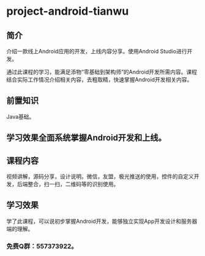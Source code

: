 # project-android-tianwu

## 简介
介绍一款线上Android应用的开发，上线内容分享。使用Android Studio进行开发。

通过此课程的学习，能满足添物“零基础到架构师”的Android开发所需内容。课程结合实际工作情况介绍相关内容，去粗取精，快速掌握Android开发相关内容。

## 前置知识
Java基础。

## 学习效果全面系统掌握Android开发和上线。

## 课程内容
视频讲解，源码分享，设计说明。微信，友盟，极光推送的使用，控件的自定义开发，后端整合，扫一扫，二维码等的识别使用。

## 学习效果
学了此课程，可以说初步掌握Android开发，能够独立实现App开发设计和服务器端的理解。

### 免费Q群：557373922。
